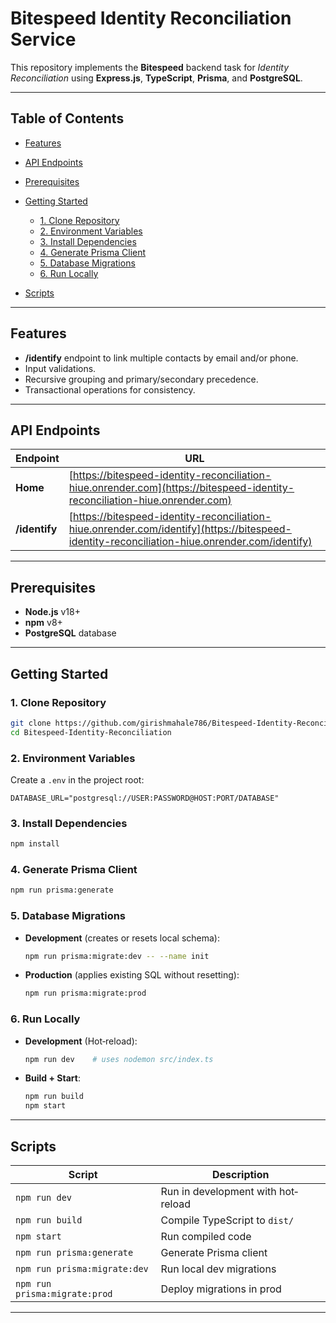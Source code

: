 # Bitespeed Identity Reconciliation Service

This repository implements the **Bitespeed** backend task for *Identity Reconciliation* using **Express.js**, **TypeScript**, **Prisma**, and **PostgreSQL**.

---

## Table of Contents

* [Features](#features)

* [API Endpoints](#api-endpoints)

* [Prerequisites](#prerequisites)

* [Getting Started](#getting-started)
  * [1. Clone Repository](#1-clone-repository)
  * [2. Environment Variables](#2-environment-variables)
  * [3. Install Dependencies](#3-install-dependencies)
  * [4. Generate Prisma Client](#4-generate-prisma-client)
  * [5. Database Migrations](#5-database-migrations)
  * [6. Run Locally](#6-run-locally)

* [Scripts](#scripts)

---

## Features

* **/identify** endpoint to link multiple contacts by email and/or phone.
* Input validations.
* Recursive grouping and primary/secondary precedence.
* Transactional operations for consistency.

---

## API Endpoints

| Endpoint      | URL                                                                                                                        |
| ------------- | -------------------------------------------------------------------------------------------------------------------------  |
| **Home**      | [https://bitespeed-identity-reconciliation-hiue.onrender.com](https://bitespeed-identity-reconciliation-hiue.onrender.com) |
| **/identify** | [https://bitespeed-identity-reconciliation-hiue.onrender.com/identify](https://bitespeed-identity-reconciliation-hiue.onrender.com/identify) |

---

## Prerequisites

* **Node.js** v18+
* **npm** v8+
* **PostgreSQL** database

---

## Getting Started

### 1. Clone Repository

```bash
git clone https://github.com/girishmahale786/Bitespeed-Identity-Reconciliation.git
cd Bitespeed-Identity-Reconciliation
```

### 2. Environment Variables

Create a `.env` in the project root:

```env
DATABASE_URL="postgresql://USER:PASSWORD@HOST:PORT/DATABASE"
```

### 3. Install Dependencies

````bash
npm install
````

### 4. Generate Prisma Client
```bash
npm run prisma:generate
````

### 5. Database Migrations

* **Development** (creates or resets local schema):

  ```bash
  npm run prisma:migrate:dev -- --name init
  ```
* **Production** (applies existing SQL without resetting):

  ```bash
  npm run prisma:migrate:prod
  ```

### 6. Run Locally

* **Development** (Hot‐reload):

  ```bash
  npm run dev    # uses nodemon src/index.ts
  ```
* **Build + Start**:

  ```bash
  npm run build
  npm start
  ```

---

## Scripts

| Script                        | Description                        |
| ----------------------------- | ---------------------------------- |
| `npm run dev`                 | Run in development with hot‐reload |
| `npm run build`               | Compile TypeScript to `dist/`      |
| `npm start`                   | Run compiled code                  |
| `npm run prisma:generate`     | Generate Prisma client             |
| `npm run prisma:migrate:dev`  | Run local dev migrations           |
| `npm run prisma:migrate:prod` | Deploy migrations in prod          |

---
